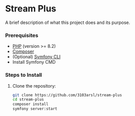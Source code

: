 # Stream Plus

A brief description of what this project does and its purpose.

### Prerequisites

- [PHP](https://www.php.net/) (version >= 8.2)
- [Composer](https://getcomposer.org/)
- (Optional) [Symfony CLI](https://symfony.com/download)
- Install Symfony CMD

### Steps to Install

1. Clone the repository:
   ```bash
   git clone https://github.com/3103arsl/stream-plus
   cd stream-plus
   composer install
   symfony server:start
